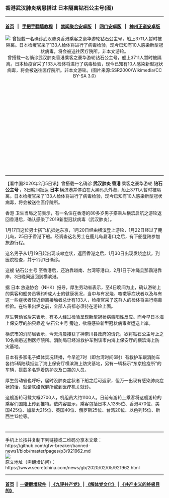 ### 香港武汉肺炎病患搭过 日本隔离钻石公主号(图)
------------------------

#### [首页](https://github.com/gfw-breaker/banned-news1/blob/master/README.md) &nbsp;&nbsp;|&nbsp;&nbsp; [手把手翻墙教程](https://github.com/gfw-breaker/guides/wiki) &nbsp;&nbsp;|&nbsp;&nbsp; [禁闻聚合安卓版](https://github.com/gfw-breaker/bn-android) &nbsp;&nbsp;|&nbsp;&nbsp; [网门安卓版](https://github.com/oGate2/oGate) &nbsp;&nbsp;|&nbsp;&nbsp; [神州正道安卓版](https://github.com/SzzdOgate/update) 



<div class="article_right" style="fone-color:#000">
 <p style="text-align: center;">
  <img alt="曾搭载一名确诊武汉肺炎香港乘客之豪华游轮钻石公主号，船上3711人暂时被隔离。日本检疫官采了133人检体将进行了病毒检验，现今已知有10人感染新型冠状病毒，将会被送往医疗院所。非本文游轮。" src="https://img3.secretchina.com/pic/2020/2-5/p2620321a336275289-ss.jpg"/>
  <br>
   曾搭载一名确诊武汉肺炎香港乘客之豪华游轮钻石公主号，船上3711人暂时被隔离。日本检疫官采了133人检体将进行了病毒检验，现今已知有10人感染新型冠状病毒，将会被送往医疗院所。非本文游轮。(图片来源:SSR2000/Wikimedia/CC BY-SA 3.0)
   <span id="hideid" name="hideid" style="color:red;display:none;">
    <span href="https://www.secretchina.com">
    </span>
   </span>
  </br>
 </p>
 <div id="txt-mid1-t21-2017">
  <ins class="adsbygoogle" data-ad-client="ca-pub-1276641434651360" data-ad-slot="2451032099" style="display:inline-block;width:336px;height:280px">
  </ins>
  

---


  </div>
 </div>
 <p>
  【看中国2020年2月5日讯】曾搭载一名确诊
  <strong>
   <span href="https://www.secretchina.com/news/gb/tag/武汉肺炎" target="_blank">
    武汉肺炎
   </span>
   香港
  </strong>
  乘客之豪华游轮
  <strong>
   钻石公主号
  </strong>
  ，3日晚间抵达
  <strong>
   日本
  </strong>
  横滨港并停泊在大黑码头外海，船上3711人暂时被隔离。日本检疫官采了133人检体将进行了病毒检验，现今已知有10人感染新型冠状病毒，将会被送往医疗院所。
  <span id="hideid" name="hideid" style="color:red;display:none;">
   <span href="https://www.secretchina.com">
   </span>
  </span>
 </p>
 <p>
  <span href="https://www.secretchina.com/news/gb/tag/香港" target="_blank">
   香港
  </span>
  卫生当局之前表示，有一名住在香港的80多岁男子搭乘从横滨启航之游轮返回香港后，确认感染了2019新型冠状病毒（武汉肺炎）。
 </p>
 <p>
  1月17日这位男士搭飞机抵达东京，1月20日经由横滨登上游轮，1月22日经过了鹿儿岛，25日于香港下船。经调查这名男士在鹿儿岛县港口之后，有下船登陆参加旅游行程。
 </p>
 <p>
  这名男子从1月19日起出现咳嗽症状，返回香港之后，1月30日出现发烧症状，到医院检查，并于2月1日确诊。
 </p>
 <p>
  这艘
  <span href="https://www.secretchina.com/news/gb/tag/钻石公主号" target="_blank">
   钻石公主号
  </span>
  至香港后，还泊靠越南、台湾等港口，2月1日于冲绳县那霸港靠岸，3日晚间返回到横滨港。
 </p>
 <p>
  据
  <span href="https://www.secretchina.com/news/gb/tag/日本" target="_blank">
   日本
  </span>
  放送协会（NHK）报导，厚生劳动省表示，至4日晚间为止，确认游轮上的乘客和船务员等约9成人士的健康状况，当中与有发烧、咳嗽等症状者以及与有这一些症状者较近距离接触者总计有133人，检疫官采了这群人的检体将进行病毒检验。在结果出炉之前，全部人员都必须待在游轮上面。
 </p>
 <p>
  厚生劳动省后来表示，有多人经过检验呈现新型冠状病毒阳性反应。而今早日本海上保安厅的船只靠近
  <span href="https://zh.wikipedia.org/w/index.php?title=%E9%91%BD%E7%9F%B3%E5%85%AC%E4%B8%BB%E8%99%9F&amp;action=edit&amp;redlink=1" target="_blank">
   钻石公主号
  </span>
  旁边，欲将感染新型冠状病毒者运送上岸。
 </p>
 <p>
  横滨市的消防局表示，今天清晨接获了神奈川县政府的请讬，欲将钻石公主号上之10名病患送到医疗院所。消防局已经派救护车到该市内海上保安厅的横滨海上防灾基地。
 </p>
 <p>
  日本有多家电子媒体实况转播，今早近7时（即台湾时间6时）有救护车跟消防车各约5辆陆续抵达了海上保安厅横滨海上防灾基地，另有一辆标示“东京检疫所”的车辆，搭载多名穿着防护衣及口罩的人员。
 </p>
 <p>
  厚生劳动省也呼吁，届时没肺炎症状者下船之后可返家，但万一出现有感染肺炎症状的话，就请联络保健所或到医疗机关就诊。
 </p>
 <p>
  这艘游轮可载大概2700人，机组员大约1100人。日前有游轮上乘客将这艘游轮的乘客们国籍上传到推特。依内容显示，乘客包括日本人1285位、香港470位、美国425位、加拿大215位、英国40位、俄罗斯25位、台湾20位、以色列15位、新西兰13位等。
  <center>
   <div>
    <div id="txt-mid2-t22-2017" style="display: block;  max-height: 351px;  overflow: hidden;">
     <div id="SC-21xxx">
     </div>
     <ins class="adsbygoogle" data-ad-client="ca-pub-1276641434651360" data-ad-format="auto" data-ad-slot="4301710469" data-full-width-responsive="true" style="display:block">
     </ins>
    </div>
   </div>
  </center>
  <div style="padding-top:12px;">
  </div>
 </p>
</div>

<hr/>
手机上长按并复制下列链接或二维码分享本文章：<br/>
https://github.com/gfw-breaker/banned-news1/blob/master/pages/p3/921962.md <br/>
<a href='https://github.com/gfw-breaker/banned-news1/blob/master/pages/p3/921962.md'><img src='https://github.com/gfw-breaker/banned-news1/blob/master/pages/p3/921962.md.png'/></a> <br/>
原文地址（需翻墙访问）：https://www.secretchina.com/news/gb/2020/02/05/921962.html


------------------------
#### [首页](https://github.com/gfw-breaker/banned-news1/blob/master/README.md) &nbsp;|&nbsp; [一键翻墙软件](https://github.com/gfw-breaker/nogfw/blob/master/README.md) &nbsp;| [《九评共产党》](https://github.com/gfw-breaker/9ping.md/blob/master/README.md#九评之一评共产党是什么) | [《解体党文化》](https://github.com/gfw-breaker/jtdwh.md/blob/master/README.md) | [《共产主义的终极目的》](https://github.com/gfw-breaker/gczydzjmd.md/blob/master/README.md)


<img src='http://gfw-breaker.win/banned-news/pages/p3/921962.md' width='0px' height='0px'/>